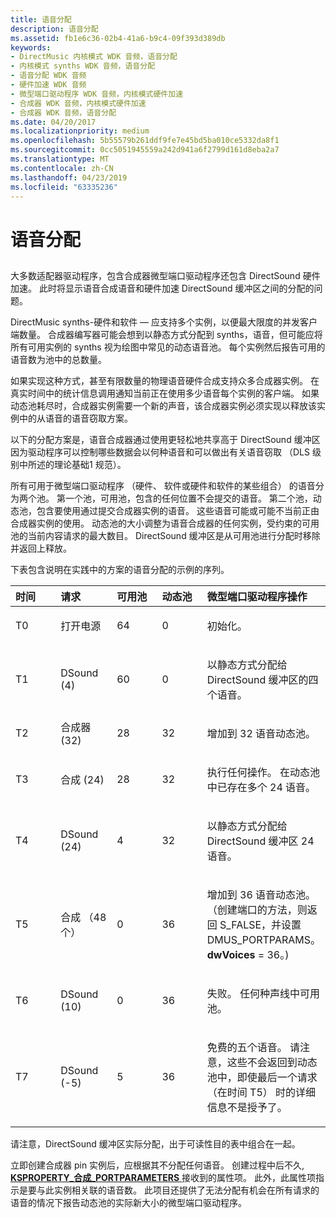 ```yaml
---
title: 语音分配
description: 语音分配
ms.assetid: fb1e6c36-02b4-41a6-b9c4-09f393d389db
keywords:
- DirectMusic 内核模式 WDK 音频，语音分配
- 内核模式 synths WDK 音频，语音分配
- 语音分配 WDK 音频
- 硬件加速 WDK 音频
- 微型端口驱动程序 WDK 音频，内核模式硬件加速
- 合成器 WDK 音频，内核模式硬件加速
- 合成器 WDK 音频，语音分配
ms.date: 04/20/2017
ms.localizationpriority: medium
ms.openlocfilehash: 5b55579b261ddf9fe7e45bd5ba010ce5332da8f1
ms.sourcegitcommit: 0cc5051945559a242d941a6f2799d161d8eba2a7
ms.translationtype: MT
ms.contentlocale: zh-CN
ms.lasthandoff: 04/23/2019
ms.locfileid: "63335236"
---
```

# <a name="voice-allocation"></a>语音分配


## <span id="voice_allocation"></span><span id="VOICE_ALLOCATION"></span>


大多数适配器驱动程序，包含合成器微型端口驱动程序还包含 DirectSound 硬件加速。 此时将显示语音合成语音和硬件加速 DirectSound 缓冲区之间的分配的问题。

DirectMusic synths-硬件和软件 — 应支持多个实例，以便最大限度的并发客户端数量。 合成器编写器可能会想到以静态方式分配到 synths，语音，但可能应将所有可用实例的 synths 视为绘图中常见的动态语音池。 每个实例然后报告可用的语音数为池中的总数量。

如果实现这种方式，甚至有限数量的物理语音硬件合成支持众多合成器实例。 在真实时间中的统计信息调用通知当前正在使用多少语音每个实例的客户端。 如果动态池耗尽时，合成器实例需要一个新的声音，该合成器实例必须实现以释放该实例中的从语音的语音窃取方案。

以下的分配方案是，语音合成器通过使用更轻松地共享高于 DirectSound 缓冲区因为驱动程序可以控制哪些数据会以何种语音和可以做出有关语音窃取 （DLS 级别中所述的理论基础1 规范）。

所有可用于微型端口驱动程序 （硬件、 软件或硬件和软件的某些组合） 的语音分为两个池。 第一个池，可用池，包含的任何位置不会提交的语音。 第二个池，动态池，包含要使用通过提交合成器实例的语音。 这些语音可能或可能不当前正由合成器实例的使用。 动态池的大小调整为语音合成器的任何实例，受约束的可用池的当前内容请求的最大数目。 DirectSound 缓冲区是从可用池进行分配时移除并返回上释放。

下表包含说明在实践中的方案的语音分配的示例的序列。

<table>
<colgroup>
<col width="20%" />
<col width="20%" />
<col width="20%" />
<col width="20%" />
<col width="20%" />
</colgroup>
<thead>
<tr class="header">
<th align="left">时间</th>
<th align="left">请求</th>
<th align="left">可用池</th>
<th align="left">动态池</th>
<th align="left">微型端口驱动程序操作</th>
</tr>
</thead>
<tbody>
<tr class="odd">
<td align="left"><p>T0</p></td>
<td align="left"><p>打开电源</p></td>
<td align="left"><p>64</p></td>
<td align="left"><p>0</p></td>
<td align="left"><p>初始化。</p></td>
</tr>
<tr class="even">
<td align="left"><p>T1</p></td>
<td align="left">DSound (4)</td>
<td align="left"><p>60</p></td>
<td align="left"><p>0</p></td>
<td align="left"><p>以静态方式分配给 DirectSound 缓冲区的四个语音。</p></td>
</tr>
<tr class="odd">
<td align="left"><p>T2</p></td>
<td align="left">合成器 (32)</td>
<td align="left"><p>28</p></td>
<td align="left"><p>32</p></td>
<td align="left"><p>增加到 32 语音动态池。</p></td>
</tr>
<tr class="even">
<td align="left"><p>T3</p></td>
<td align="left">合成 (24)</td>
<td align="left"><p>28</p></td>
<td align="left"><p>32</p></td>
<td align="left"><p>执行任何操作。 在动态池中已存在多个 24 语音。</p></td>
</tr>
<tr class="odd">
<td align="left"><p>T4</p></td>
<td align="left">DSound (24)</td>
<td align="left"><p>4</p></td>
<td align="left"><p>32</p></td>
<td align="left"><p>以静态方式分配给 DirectSound 缓冲区 24 语音。</p></td>
</tr>
<tr class="even">
<td align="left"><p>T5</p></td>
<td align="left">合成 （48 个）</td>
<td align="left"><p>0</p></td>
<td align="left"><p>36</p></td>
<td align="left"><p>增加到 36 语音动态池。 （创建端口的方法，则返回 S_FALSE，并设置 DMUS_PORTPARAMS。<strong>dwVoices</strong> = 36。)</p></td>
</tr>
<tr class="odd">
<td align="left"><p>T6</p></td>
<td align="left">DSound (10)</td>
<td align="left"><p>0</p></td>
<td align="left"><p>36</p></td>
<td align="left"><p>失败。 任何种声线中可用池。</p></td>
</tr>
<tr class="even">
<td align="left"><p>T7</p></td>
<td align="left">DSound (-5)</td>
<td align="left"><p>5</p></td>
<td align="left"><p>36</p></td>
<td align="left"><p>免费的五个语音。 请注意，这些不会返回到动态池中，即使最后一个请求 （在时间 T5） 时的详细信息不是授予了。</p></td>
</tr>
</tbody>
</table>

 

请注意，DirectSound 缓冲区实际分配，出于可读性目的表中组合在一起。

立即创建合成器 pin 实例后，应根据其不分配任何语音。 创建过程中后不久, [ **KSPROPERTY\_合成\_PORTPARAMETERS** ](https://msdn.microsoft.com/library/windows/hardware/ff537405)接收到的属性项。 此外，此属性项指示是要与此实例相关联的语音数。 此项目还提供了无法分配有机会在所有请求的语音的情况下报告动态池的实际新大小的微型端口驱动程序。

 

 




